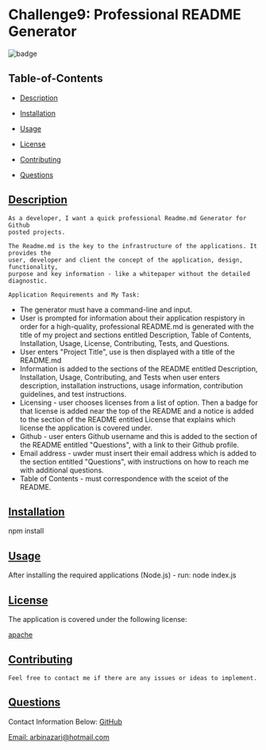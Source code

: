 
# Challenge9: Professional README Generator
  
  
  ![badge](https://img.shields.io/badge/license-apache-blue)
    
  ## Table-of-Contents
  * [Description](#description)
  * [Installation](#installation)
  * [Usage](#usage)
  
  * [License](#license)
    
  * [Contributing](#contributing)
  * [Questions](#questions)
  
  ## [Description](#table-of-contents)
    As a developer, I want a quick professional Readme.md Generator for Github
    posted projects.

    The Readme.md is the key to the infrastructure of the applications. It provides the 
    user, developer and client the concept of the application, design, functionality,
    purpose and key information - like a whitepaper without the detailed diagnostic. 

    Application Requirements and My Task:

   - The generator must have a command-line and input.
   - User is prompted for information about their application respistory in order
     for a high-quality, professional README.md is generated with the title of my project 
     and sections entitled Description, Table of Contents, Installation, Usage, License, 
     Contributing, Tests, and Questions.
   - User enters "Project Title", use is then displayed with a title of the README.md
   - Information is added to the sections of the README entitled Description, Installation, 
     Usage, Contributing, and Tests when user enters description, installation instructions, 
     usage information, contribution guidelines, and test instructions.
   - Licensing - user chooses licenses from a list of option. Then a badge for that license 
     is added near the top of the README and a notice is added to the section of the README 
     entitled License that explains which license the application is covered under.
   - Github - user enters Github username and this is added to the section of the README
     entitled "Questions", with a link to their Github profile.
   - Email address - uwder must insert their email address which is added to the section
     entitled "Questions", with instructions on how to reach me with additional questions.
   - Table of Contents - must correspondence with the sceiot of the README. 

  ## [Installation](#table-of-contents)

  npm install
  
  ## [Usage](#table-of-contents)

  After installing the required applications (Node.js) - run: node index.js
  
  
  
  ## [License](#table-of-contents)
  The application is covered under the following license:
  
  [apache](https://choosealicense.com/licenses/apache)
    
    
  ## [Contributing](#table-of-contents)
  
    Feel free to contact me if there are any issues or ideas to implement.
    
  ## [Questions](#table-of-contents)
  Contact Information Below:
  [GitHub](https://github.com/arbinazari)

  [Email: arbinazari@hotmail.com](mailto:arbinazari@hotmail.com)

